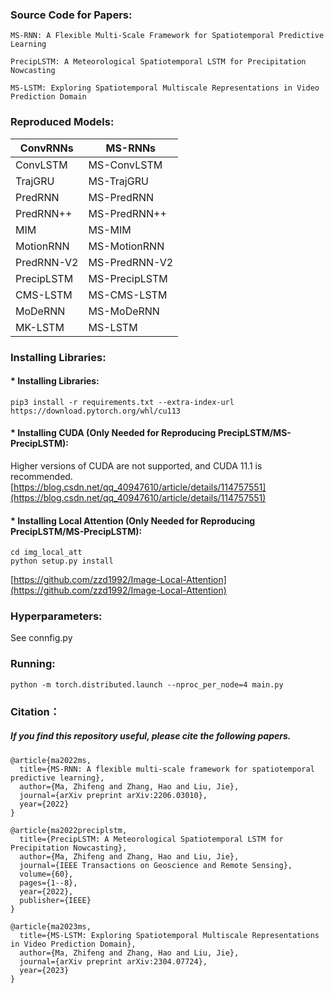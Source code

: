 
### Source Code for Papers:

`MS-RNN: A Flexible Multi-Scale Framework for Spatiotemporal Predictive Learning`

`PrecipLSTM: A Meteorological Spatiotemporal LSTM for Precipitation Nowcasting`

`MS-LSTM: Exploring Spatiotemporal Multiscale Representations in Video Prediction Domain`

### Reproduced Models:
| ConvRNNs  | MS-RNNs |
| ------------- | ------------- |
| ConvLSTM  | MS-ConvLSTM  |
| TrajGRU  | MS-TrajGRU  |
| PredRNN  | MS-PredRNN  |
| PredRNN++  | MS-PredRNN++  |
| MIM  | MS-MIM  |
| MotionRNN  | MS-MotionRNN  |
| PredRNN-V2  | MS-PredRNN-V2  |
| PrecipLSTM  | MS-PrecipLSTM  |
| CMS-LSTM  | MS-CMS-LSTM  |
| MoDeRNN  | MS-MoDeRNN  |
| MK-LSTM  | MS-LSTM  |

### Installing Libraries:

#### * Installing Libraries:
```shell
pip3 install -r requirements.txt --extra-index-url https://download.pytorch.org/whl/cu113
```

#### * Installing CUDA (Only Needed for Reproducing PrecipLSTM/MS-PrecipLSTM):
Higher versions of CUDA are not supported, and CUDA 11.1 is recommended.
[https://blog.csdn.net/qq_40947610/article/details/114757551](https://blog.csdn.net/qq_40947610/article/details/114757551)

#### * Installing Local Attention (Only Needed for Reproducing PrecipLSTM/MS-PrecipLSTM):
```shell
cd img_local_att
python setup.py install
```
[https://github.com/zzd1992/Image-Local-Attention](https://github.com/zzd1992/Image-Local-Attention)

### Hyperparameters:
See connfig.py

###  Running:
```shell
python -m torch.distributed.launch --nproc_per_node=4 main.py
```
### Citation：
##### If you find this repository useful, please cite the following papers.

```
@article{ma2022ms,
  title={MS-RNN: A flexible multi-scale framework for spatiotemporal predictive learning},
  author={Ma, Zhifeng and Zhang, Hao and Liu, Jie},
  journal={arXiv preprint arXiv:2206.03010},
  year={2022}
}
```
```
@article{ma2022preciplstm,
  title={PrecipLSTM: A Meteorological Spatiotemporal LSTM for Precipitation Nowcasting},
  author={Ma, Zhifeng and Zhang, Hao and Liu, Jie},
  journal={IEEE Transactions on Geoscience and Remote Sensing},
  volume={60},
  pages={1--8},
  year={2022},
  publisher={IEEE}
}
```
```
@article{ma2023ms,
  title={MS-LSTM: Exploring Spatiotemporal Multiscale Representations in Video Prediction Domain},
  author={Ma, Zhifeng and Zhang, Hao and Liu, Jie},
  journal={arXiv preprint arXiv:2304.07724},
  year={2023}
}
```
